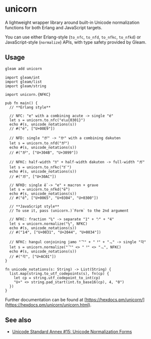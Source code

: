 # unicorn

A lightweight wrapper library around built-in Unicode normalization functions for both Erlang and JavaScript targets.

You can use either Erlang-style (`to_nfc`, `to_nfd`, `to_nfkc`, `to_nfkd`) or JavaScript-style (`normalize`) APIs, with type safety provided by Gleam.


## Usage

```sh
gleam add unicorn
```

```gleam
import gleam/int
import gleam/list
import gleam/string

import unicorn.{NFKC}

pub fn main() {
  // **Erlang style**

  // NFC: "e" with a combining acute -> single "é"
  let s = unicorn.to_nfc("e\u{0301}")
  echo #(s, unicode_notations(s))
  // #("é", ["U+00E9"])

  // NFD: single "が" -> "か" with a combining dakuten
  let s = unicorn.to_nfd("が")
  echo #(s, unicode_notations(s))
  // #("が", ["U+304B", "U+3099"])

  // NFKC: half-width "ｶ" + half-width dakuten -> full-width "ガ"
  let s = unicorn.to_nfkc("ｶﾞ")
  echo #(s, unicode_notations(s))
  // #("ガ", ["U+30AC"])

  // NFKD: single ḕ -> "e" + macron + grave
  let s = unicorn.to_nfkd("ḕ")
  echo #(s, unicode_notations(s))
  // #("ḕ", ["U+0065", "U+0304", "U+0300"])

  // **JavaScript style**
  // To use it, pass (unicorn.)`Form` to the 2nd argument

  // NFKC: fraction "¼" -> separate "1" + "⁄" + "4"
  let s = unicorn.normalize("¼", NFKC)
  echo #(s, unicode_notations(s))
  // #("1⁄4", ["U+0031", "U+2044", "U+0034"])

  // NFKC: hangul conjoining jamo "ᄀ" + "ᅡ" + "ᆨ" -> single "각"
  let s = unicorn.normalize("ᄀ" <> "ᅡ" <> "ᆨ", NFKC)
  echo #(s, unicode_notations(s))
  // #("각", ["U+AC01"])
}

fn unicode_notations(s: String) -> List(String) {
  list.map(string.to_utf_codepoints(s), fn(cp) {
    let cp = string.utf_codepoint_to_int(cp)
    "U+" <> string.pad_start(int.to_base16(cp), 4, "0")
  })
}
```

Further documentation can be found at [https://hexdocs.pm/unicorn/](https://hexdocs.pm/unicorn/unicorn.html).

## See also
- [Unicode Standard Annex #15: Unicode Normalization Forms](https://unicode.org/reports/tr15/)
